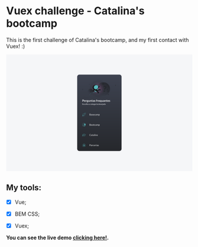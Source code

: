 # Vuex challenge - Catalina's bootcamp

This is the first challenge of Catalina's bootcamp, and my first contact with Vuex! :)

![](src/assets/screen-shot.png)

## My tools:
- [x] Vue;
- [x] BEM CSS;
- [x] Vuex;



**You can see the live demo [clicking here!](https://faq-vuex-ruddy.vercel.app/).**
